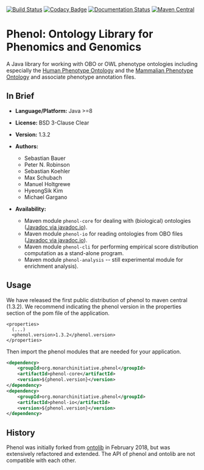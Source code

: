 [![Build Status](https://travis-ci.org/monarch-initiative/phenol.svg?branch=master)](https://travis-ci.org/monarch-initiative/phenol)
[![Codacy Badge](https://api.codacy.com/project/badge/Grade/a0868b9dbdfd499fbcb5343275afc789)](https://www.codacy.com/app/monarch-initiative/phenol?utm_source=github.com&amp;utm_medium=referral&amp;utm_content=monarch-initiative/phenol&amp;utm_campaign=Badge_Grade)
[![Documentation Status](https://readthedocs.org/projects/phenol/badge/?version=latest)](http://phenol.readthedocs.io/en/latest/?badge=latest)
[![Maven Central](https://maven-badges.herokuapp.com/maven-central/org.monarchinitiative.phenol/phenol-core/badge.svg)](https://maven-badges.herokuapp.com/maven-central/org.monarchinitiative.phenol/phenol-core)

# Phenol: Ontology Library for Phenomics and Genomics

A Java library for working with OBO or OWL phenotype ontologies including especially
the [Human Phenotype Ontology](https://www.human-phenotype-ontology.org) and the
[Mammalian Phenotype Ontology](http://www.informatics.jax.org/vocab/mp_ontology) and
associate phenotype annotation files.


## In Brief

- **Language/Platform:** Java >=8
- **License:** BSD 3-Clause Clear
- **Version:** 1.3.2
- **Authors:**
    - Sebastian Bauer
    - Peter N. Robinson
    - Sebastian Koehler
    - Max Schubach
    - Manuel Holtgrewe
    - HyeongSik Kim
    - Michael Gargano

- **Availability:**
    - Maven module `phenol-core` for dealing with (biological) ontologies ([Javadoc via javadoc.io](http://javadoc.io/doc/com.github.phenomics/ontolib-core/0.3)).
    - Maven module `phenol-io` for reading ontologies from OBO files ([Javadoc via javadoc.io](http://javadoc.io/doc/com.github.phenomics/ontolib-io/0.3)).
    - Maven module `phenol-cli` for performing empirical score distribution computation as a stand-alone program.
    - Maven module `phenol-analysis` -- still experimental module for enrichment analysis).

## Usage
We have released the first public distribution of phenol to maven central (1.3.2). We recommend indicating the
phenol version in the properties section of the pom file of the application.

```
<properties>
  (...)
  <phenol.version>1.3.2</phenol.version>
</properties>
```

Then import the phenol modules that are needed for your application.
```xml
<dependency>
    <groupId>org.monarchinitiative.phenol</groupId>
    <artifactId>phenol-core</artifactId>
    <version>${phenol.version}</version>
</dependency>
<dependency>
    <groupId>org.monarchinitiative.phenol</groupId>
    <artifactId>phenol-io</artifactId>
    <version>${phenol.version}</version>
</dependency>
```


## History
Phenol was initially forked from [ontolib]([https://github.com/Phenomics/ontolib) in February 2018, but was
extensively refactored and extended. The API of phenol and ontolib are not compatible with each other.
